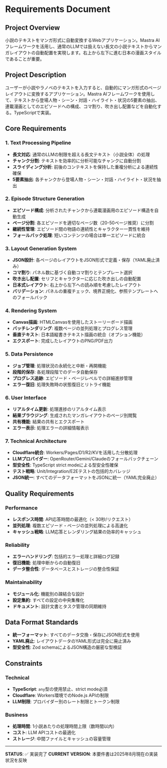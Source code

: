 # Requirements Document

## Project Overview

小説のテキストをマンガ形式に自動変換するWebアプリケーション。Mastra AIフレームワークを活用し、通常のLLMでは扱えない長文の小説テキストからマンガレイアウトの自動配置を実現します。右上から左下に進む日本の漫画スタイルであることが重要。

## Project Description

ユーザーが小説やラノベのテキストを入力すると、自動的にマンガ形式のページレイアウトに変換するアプリケーション。Mastra AIフレームワークを使用して、テキストから登場人物・シーン・対話・ハイライト・状況の5要素の抽出、連載漫画としてのエピソードへの構成、コマ割り、吹き出し配置などを自動化する。TypeScriptで実装。

## Core Requirements

### 1. Text Processing Pipeline

- **長文対応**: 通常のLLMの制限を超える長文テキスト（小説全体）の処理
- **チャンク分割**: テキストを効率的に分析可能なチャンクに自動分割
- **スライディング分析**: 前後のコンテキストを保持した重複分析による連続性確保
- **5要素抽出**: 各チャンクから登場人物・シーン・対話・ハイライト・状況を抽出

### 2. Episode Structure Generation

- **エピソード構成**: 分析されたチャンクから連載漫画用のエピソード構造を自動生成
- **ページ分割**: 各エピソードを適切なページ数（20-50ページ推奨）に分割
- **継続性管理**: エピソード間の物語の連続性とキャラクター一貫性を維持
- **フォールバック処理**: 短いコンテンツの場合は単一エピソードに統合

### 3. Layout Generation System

- **JSON設計**: 各ページのレイアウトをJSON形式で定義・保存（YAML廃止済み）
- **コマ割り**: パネル数に基づく自動コマ割りとテンプレート選択
- **吹き出し配置**: セリフとキャラクターに応じた吹き出しの自動配置
- **日本式レイアウト**: 右上から左下への読み順を考慮したレイアウト
- **バリデーション**: パネルの重複チェック、境界正規化、参照テンプレートへのフォールバック

### 4. Rendering System

- **Canvas描画**: HTMLCanvasを使用したストーリーボード描画
- **バッチレンダリング**: 複数ページの並列処理とプログレス管理
- **垂直テキスト**: 日本語縦書きテキスト描画の統合（オプション機能）
- **エクスポート**: 完成したレイアウトのPNG/PDF出力

### 5. Data Persistence

- **ジョブ管理**: 処理状況の永続化と中断・再開機能
- **段階的保存**: 各処理段階でのデータ自動保存
- **プログレス追跡**: エピソード・ページレベルでの詳細進捗管理
- **エラー復旧**: 処理失敗時の状態復旧とリトライ機能

### 6. User Interface

- **リアルタイム更新**: 処理進捗のリアルタイム表示
- **結果ブラウジング**: 生成されたマンガレイアウトのページ別閲覧
- **共有機能**: 結果の共有とエクスポート
- **エラー表示**: 処理エラーの詳細情報表示

### 7. Technical Architecture

- **Cloudflare統合**: Workers/Pages/D1/R2/KVを活用した分散処理
- **LLMプロバイダー**: OpenRouter/Gemini/Claudeのフォールバックチェーン
- **型安全性**: TypeScript strict modeによる型安全性確保
- **テスト戦略**: Unit/Integration/E2Eテストの包括的カバレッジ
- **JSON統一**: すべてのデータフォーマットをJSONに統一（YAML完全廃止）

## Quality Requirements

### Performance

- **レスポンス時間**: API応答時間の最適化（< 30秒/リクエスト）
- **並列処理**: 複数エピソード・ページの並列処理による高速化
- **キャッシュ戦略**: LLM応答とレンダリング結果の効率的キャッシュ

### Reliability

- **エラーハンドリング**: 包括的エラー処理と詳細ログ記録
- **復旧機能**: 処理中断からの自動復旧
- **データ整合性**: データベースとストレージの整合性保証

### Maintainability

- **モジュール化**: 機能別の疎結合な設計
- **設定集約**: すべての設定の中央集権化
- **ドキュメント**: 設計文書とタスク管理の同期維持

## Data Format Standards

- **統一フォーマット**: すべてのデータ交換・保存にJSON形式を使用
- **YAML廃止**: レイアウトデータのYAML形式は完全に廃止済み
- **型安全性**: Zod schemaによるJSON構造の厳密な型検証

## Constraints

### Technical

- **TypeScript**: `any`型の使用禁止、strict mode必須
- **Cloudflare**: Workers環境でのNode.js APIの制限
- **LLM制限**: プロバイダー別のレート制限とトークン制限

### Business

- **処理時間**: 1小説あたりの処理時間上限（数時間以内）
- **コスト**: LLM APIコストの最適化
- **ストレージ**: 中間ファイルとキャッシュの容量管理

---

**STATUS**: ✅ 実装完了
**CURRENT VERSION**: 本要件書は2025年8月現在の実装状況を反映
